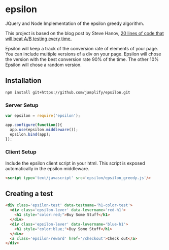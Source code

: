 epsilon
=======

JQuery and Node Implementation of the epsilon greedy algorithm.

This project is based on the blog post by Steve Hanov,
[20 lines of code that will beat A/B testing every time.](http://stevehanov.ca/blog/index.php?id=132)

Epsilon will keep a track of the conversion rate of elements of your page. You can include multiple versions
of a div on your page. Epsilon will chose the version with the best conversion rate 90% of the time. The
other 10% Epsilon will chose a random version.

Installation
------------

`npm install git+https://github.com/jamplify/epsilon.git`


### Server Setup

``` javascript
var epsilon = require('epsilon');

app.configure(function(){
  app.use(epsilon.middleware());
  epsilon.bind(app);
});
```

### Client Setup

Include the epsilon client script in your html. This script is exposed automatically in the
epsilon middleware.

``` html
<script type='text/javascript' src='epsilon/epsilon_greedy.js'/>
```

Creating a test
---------------

``` html
<div class='epsilon-test' data-testname='h1-color-test'>
  <div class='epsilon-lever' data-levername='red-h1'>
    <h1 style="color:red;">Buy Some Stuff</h1>
  </div>
  <div class='epsilon-lever' data-levername='blue-h1'>
    <h1 style="color:blue;">Buy Some Stuff</h1>
  </div>
  <a class='epsilon-reward' href='/checkout'>Check out</a>
</div>
```
